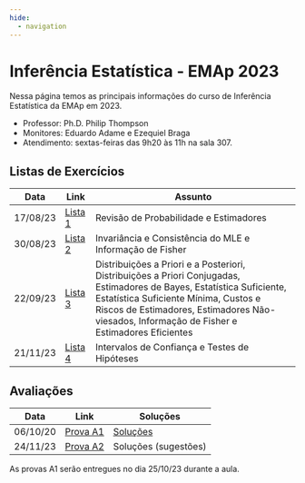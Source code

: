 ```yaml
---
hide:
  - navigation
---
```


# Inferência Estatística - EMAp 2023

Nessa página temos as principais informações do curso de Inferência Estatística da EMAp em 2023.


- Professor: Ph.D. Philip Thompson
- Monitores: Eduardo Adame e Ezequiel Braga
- Atendimento: sextas-feiras das 9h20 às 11h na sala 307.

## Listas de Exercícios

| Data     | Link        | Assunto                                |
|----------|-------------|----------------------------------------|
| 17/08/23 | [Lista 1](https://github.com/adamesalles/statistical-inference/blob/main/exercises/1.pdf) | Revisão de Probabilidade e Estimadores |
| 30/08/23 | [Lista 2](https://github.com/adamesalles/statistical-inference/blob/main/exercises/2.pdf) | Invariância e Consistência do MLE e Informação de Fisher |
| 22/09/23 | [Lista 3](https://github.com/adamesalles/statistical-inference/blob/main/exercises/3.pdf) | Distribuições a Priori e a Posteriori, Distribuições a Priori Conjugadas, Estimadores de Bayes, Estatística Suficiente, Estatística Suficiente Mínima, Custos e Riscos de Estimadores, Estimadores Não-viesados, Informação de Fisher e Estimadores Eficientes
| 21/11/23 | [Lista 4](https://github.com/adamesalles/statistical-inference/blob/main/exercises/4.pdf) | Intervalos de Confiança e Testes de Hipóteses

## Avaliações

| Data | Link | Soluções |
|------|------|----------|
| 06/10/20 | [Prova A1](https://github.com/adamesalles/statistical-inference/blob/main/exams/A1-2023.pdf) | [Soluções](ttps://github.com/adamesalles/statistical-inference/blob/main/exams/A1-2023-Solutions.pdf) |
| 24/11/23 | [Prova A2](https://github.com/adamesalles/statistical-inference/blob/main/exams/A1-2024.pdf) | Soluções (sugestões) |

As provas A1 serão entregues no dia 25/10/23 durante a aula.
